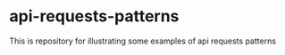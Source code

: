# api-requests-patterns
This is repository for illustrating some examples of api requests patterns 
